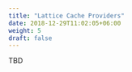 ```yaml
---
title: "Lattice Cache Providers"
date: 2018-12-29T11:02:05+06:00
weight: 5
draft: false
---
```


TBD

